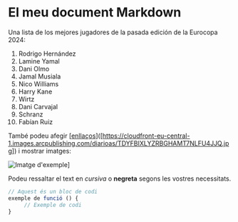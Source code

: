 # El meu document Markdown

Una lista de los mejores jugadores de la pasada edición de la Eurocopa 2024:

1. Rodrigo Hernández
2. Lamine Yamal
3. Dani Olmo
4. Jamal Musiala
5. Nico Williams
6. Harry Kane
7. Wirtz
8. Dani Carvajal
9. Schranz
10. Fabían Ruiz


També podeu afegir [[enllaços](https://cloudfront-eu-central-1.images.arcpublishing.com/diarioas/TDYFBIXLYZRBGHAMT7NLFU4JJQ.jpg)]([https://cloudfront-eu-central-1.images.arcpublishing.com/diarioas/TDYFBIXLYZRBGHAMT7NLFU4JJQ.jpg]) i mostrar imatges:

![Imatge d'exemple]([https://cloudfront-eu-central-1.images.arcpublishing.com/diarioas/TDYFBIXLYZRBGHAMT7NLFU4JJQ.jpg)]


Podeu ressaltar el text en *cursiva* o **negreta** segons les vostres necessitats.

```javascript
// Aquest és un bloc de codi
exemple de funció () {
     // Exemple de codi
}
